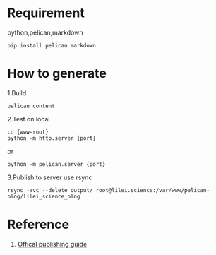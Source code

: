 # Requirement
python,pelican,markdown

    pip install pelican markdown
# How to generate
1.Build

    pelican content
2.Test on local

    cd {www-root}
    python -m http.server {port}
or

    python -m pelican.server {port}
3.Publish to server use rsync

	rsync -avc --delete output/ root@lilei.science:/var/www/pelican-blog/lilei_science_blog
# Reference
1. [Offical publishing guide](http://docs.getpelican.com/en/3.6.3/publish.html)

